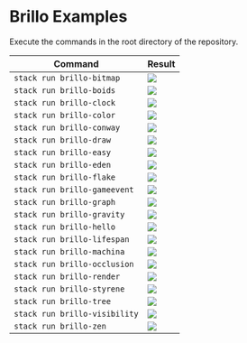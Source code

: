 # Brillo Examples

Execute the commands in the root directory of the repository.

Command | Result
--------|--------
`stack run brillo-bitmap`     | <img src="picture/Bitmap/screenshot.png" style="max-height: 250px"/>
`stack run brillo-boids`      | <img src="picture/Boids/screenshot.png" style="max-height: 250px"/>
`stack run brillo-clock`      | <img src="picture/Clock/screenshot.png" style="max-height: 250px"/>
`stack run brillo-color`      | <img src="picture/Color/screenshot.png" style="max-height: 250px"/>
`stack run brillo-conway`     | <img src="picture/Conway/screenshot.png" style="max-height: 250px"/>
`stack run brillo-draw`       | <img src="picture/Draw/screenshot.png" style="max-height: 250px"/>
`stack run brillo-easy`       | <img src="picture/Easy/screenshot.png" style="max-height: 250px"/>
`stack run brillo-eden`       | <img src="picture/Eden/screenshot.png" style="max-height: 250px"/>
`stack run brillo-flake`      | <img src="picture/Flake/screenshot.png" style="max-height: 250px"/>
`stack run brillo-gameevent`  | <img src="picture/GameEvent/screenshot.png" style="max-height: 250px"/>
`stack run brillo-graph`      | <img src="picture/Graph/screenshot.png" style="max-height: 250px"/>
`stack run brillo-gravity`    | <img src="picture/Gravity/screenshot.png" style="max-height: 250px"/>
`stack run brillo-hello`      | <img src="picture/Hello/screenshot.png" style="max-height: 250px"/>
`stack run brillo-lifespan`   | <img src="picture/Lifespan/screenshot.png" style="max-height: 250px"/>
`stack run brillo-machina`    | <img src="picture/Machina/screenshot.png" style="max-height: 250px"/>
`stack run brillo-occlusion`  | <img src="picture/Occlusion/screenshot.png" style="max-height: 250px"/>
`stack run brillo-render`     | <img src="picture/Render/screenshot.png" style="max-height: 250px"/>
`stack run brillo-styrene`    | <img src="picture/Styrene/screenshot.png" style="max-height: 250px"/>
`stack run brillo-tree`       | <img src="picture/Tree/screenshot.png" style="max-height: 250px"/>
`stack run brillo-visibility` | <img src="picture/Visibility/screenshot.png" style="max-height: 250px"/>
`stack run brillo-zen`        | <img src="picture/Zen/screenshot.png" style="max-height: 250px"/>

